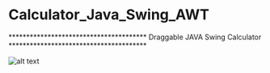 # Calculator_Java_Swing_AWT

***************************************  Draggable JAVA Swing Calculator  ***************************************


 ![alt text](https://user-images.githubusercontent.com/47604307/184209814-eefbbfb7-d1d1-4291-ab43-1e412d5233b9.JPG)

